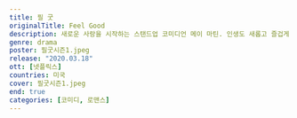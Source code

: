 ```yaml
---
title: 필 굿
originalTitle: Feel Good
description: 새로운 사랑을 시작하는 스탠드업 코미디언 메이 마틴. 인생도 새롭고 즐겁게 바뀔 줄 알았다. 하지만 여자친구 조지와의 관계는 복잡하고, 중독 치료는 지긋지긋하다.
genre: drama
poster: 필굿시즌1.jpeg
release: "2020.03.18"
ott: [넷플릭스]
countries: 미국
cover: 필굿시즌1.jpeg
end: true
categories: [코미디, 로맨스]
---
```

